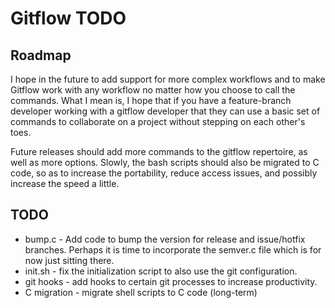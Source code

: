 # Gitflow TODO

## Roadmap

I hope in the future to add support for more complex workflows and to make Gitflow work with any workflow no matter how you choose to call the commands. What I mean is, I hope that if you have a feature-branch developer working with a gitflow developer that they can use a basic set of commands to collaborate on a project without stepping on each other's toes.

Future releases should add more commands to the gitflow repertoire, as well as more options. Slowly, the bash scripts should also be migrated to C code, so as to increase the portability, reduce access issues, and possibly increase the speed a little.

## TODO

- bump.c - Add code to bump the version for release and issue/hotfix branches. Perhaps it is time to incorporate the semver.c file which is for now just sitting there.
- init.sh - fix the initialization script to also use the git configuration.
- git hooks - add hooks to certain git processes to increase productivity.
- C migration - migrate shell scripts to C code (long-term)
